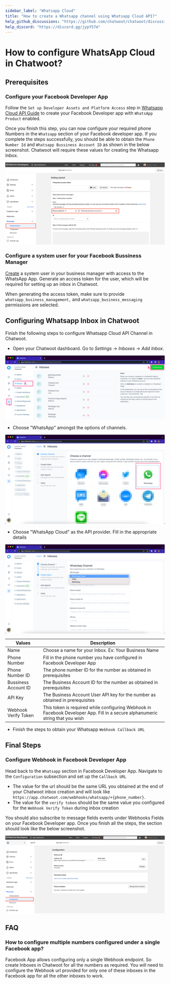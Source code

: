 ```yaml
---
sidebar_label: "Whatsapp Cloud"
title: "How to create a Whatsapp channel using Whatsapp Cloud API?"
help_github_discussions: "https://github.com/chatwoot/chatwoot/discussions/5092"
help_discord: "https://discord.gg/jypY57m"
---
```


# How to configure WhatsApp Cloud in Chatwoot?

## Prerequisites

### Configure your Facebook Developer App

Follow the `Set up Developer Assets and Platform Access` step in [Whatsapp Cloud API Guide](https://developers.facebook.com/docs/whatsapp/cloud-api/get-started) to create your Facebook Developer app with `WhatsApp Product` enabled.

Once you finish this step, you can now configure your required phone Numbers in the `Whatsapp` section of your Facebook developer app.
If you complete the steps successfully, you should be able to obtain the `Phone Number Id` and `Whatsapp Bussiness Account ID` as shown in the below screenshot. Chatwoot will require these values for creating the Whatsapp Inbox.

![Whatsapp Section Developer App](../images/whatsapp/whatsapp-cloud/whatsapp-section-developer-app.png)

### Configure a system user for your Facebook Bussiness Manager

[Create](https://www.facebook.com/business/help/503306463479099?id=2190812977867143) a system user in your business manager with access to the WhatsApp App. Generate an access token for the user, which will be required for setting up an inbox in Chatwoot.

When generating the access token, make sure to provide `whatsapp_business_management,` and `whatsapp_business_messaging` permissions are selected.

## Configuring Whatsapp Inbox in Chatwoot

Finish the following steps to configure Whatsapp Cloud API Channel in Chatwoot.

- Open your Chatwoot dashboard. Go to *Settings* → *Inboxes* → *Add* *Inbox*.

![Add Inbox](../images/whatsapp/whatsapp-cloud/add-inbox.png)

- Choose "WhatsApp" amongst the options of channels.

![Select Channel](../images/whatsapp/whatsapp-cloud/channel-select.png)

- Choose "WhatsApp Cloud" as the API provider. Fill in the appropriate details

![Choose Provider](../images/whatsapp/whatsapp-cloud/choose-provider.png)

| Values        | Description |
| --------------- | --------------- |
| Name | Choose a name for your Inbox. Ex: Your Business Name             |
| Phone Number   | Fill in the phone number you have configured in Facebook Developer App              |
| Phone Number ID      | The phone number ID for the number as obtained in prerequisites              |
| Bussiness Account ID    | The Business Account ID for the number as obtained in prerequisites             |
| API Key  | The Business Account User API key for the number as obtained in prerequisites            |
| Webhook Verify Token | This token is required while configuring Webhook in Facebook Developer App. Fill in a secure alphanumeric string that you wish  |


- Finish the steps to obtain your Whatsapp `Webhook Callback URL`

## Final Steps

### Configure Webhook in Facebook Developer App
Head back to the `Whatsapp` section in Facebook Developer App. Navigate to the `Configuration` subsection and set up the `Callback URL`
- The value for the url should be the same URL you obtained at the end of your Chatwoot inbox creation and will look like `https://app.chatwoot.com/webhooks/whatsapp/+{phone_number}`.
- The value for the `verify token` should be the same value you configured for the `Webhook Verify Token` during inbox creation

You should also subscribe to message fields events under Webhooks Fields on your Facebook Developer app. Once you finish all the steps, the section should look like the below screenshot.

![Webhook Section](../images/whatsapp/whatsapp-cloud/webhook-config.png)

## FAQ

### How to configure multiple numbers configured under a single Facebook app?

Facebook App allows configuring only a single Webhook endpoint. So create Inboxes in Chatwoot for all the numbers as required. You will need to configure the Webhook url provided for only one of these inboxes in the Facebook app for all the other inboxes to work.


